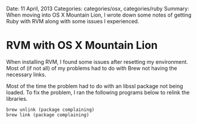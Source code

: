 Date: 11 April, 2013
Categories: categories/osx, categories/ruby
Summary: When moving into OS X Mountain Lion, I wrote down some notes of getting Ruby with RVM along with some issues I experienced.

# RVM with OS X Mountain Lion

When installing RVM, I found some issues after resetting my environment. Most of (if not all) of my problems had to do with Brew not having the necessary links.

Most of the time the problem had to do with an libssl package not being loaded. To fix the problem, I ran the following programs below to relink the libraries.

    brew unlink (package complaining)
    brew link (package complaining)